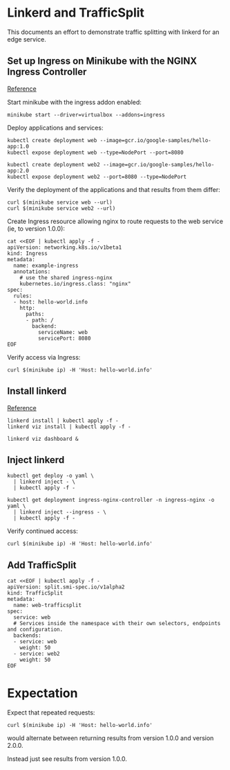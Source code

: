 # Linkerd and TrafficSplit

This documents an effort to demonstrate traffic splitting with linkerd for an edge service.

## Set up Ingress on Minikube with the NGINX Ingress Controller

[Reference](https://kubernetes.io/docs/tasks/access-application-cluster/ingress-minikube/)

Start minikube with the ingress addon enabled:

```shell
minikube start --driver=virtualbox --addons=ingress
```

Deploy applications and services:

```shell
kubectl create deployment web --image=gcr.io/google-samples/hello-app:1.0
kubectl expose deployment web --type=NodePort --port=8080

kubectl create deployment web2 --image=gcr.io/google-samples/hello-app:2.0
kubectl expose deployment web2 --port=8080 --type=NodePort
```

Verify the deployment of the applications and that results from them differ:

```shell
curl $(minikube service web --url)
curl $(minikube service web2 --url)
```

Create Ingress resource allowing nginx to route requests to the web service (ie, to version 1.0.0):

```shell
cat <<EOF | kubectl apply -f -
apiVersion: networking.k8s.io/v1beta1
kind: Ingress
metadata:
  name: example-ingress
  annotations:
    # use the shared ingress-nginx
    kubernetes.io/ingress.class: "nginx"
spec:
  rules:
  - host: hello-world.info
    http:
      paths:
      - path: /
        backend:
          serviceName: web
          servicePort: 8080
EOF
```

Verify access via Ingress:

```shell
curl $(minikube ip) -H 'Host: hello-world.info'
```

## Install linkerd

[Reference](https://linkerd.io/2.10/getting-started/)

```shell
linkerd install | kubectl apply -f -
linkerd viz install | kubectl apply -f -

linkerd viz dashboard &
```

## Inject linkerd

```shell
kubectl get deploy -o yaml \
  | linkerd inject - \
  | kubectl apply -f -

kubectl get deployment ingress-nginx-controller -n ingress-nginx -o yaml \
  | linkerd inject --ingress - \
  | kubectl apply -f -
```

Verify continued access:

```shell
curl $(minikube ip) -H 'Host: hello-world.info'
```

## Add TrafficSplit

```shell
cat <<EOF | kubectl apply -f -
apiVersion: split.smi-spec.io/v1alpha2
kind: TrafficSplit
metadata:
  name: web-trafficsplit
spec:
  service: web
  # Services inside the namespace with their own selectors, endpoints and configuration.
  backends:
  - service: web
    weight: 50
  - service: web2
    weight: 50
EOF
```

# Expectation

Expect that repeated requests:

```shell
curl $(minikube ip) -H 'Host: hello-world.info'
```

would alternate between returning results from version 1.0.0 and version 2.0.0.

Instead just see results from version 1.0.0.
